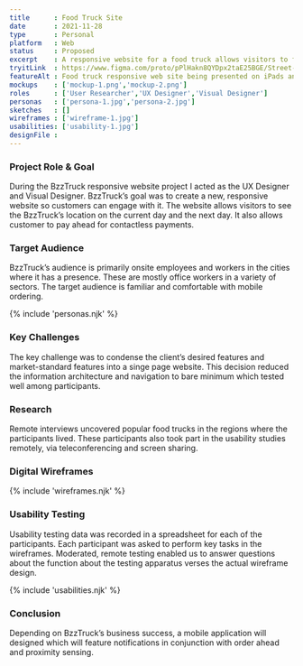 ```yaml
---
title      : Food Truck Site
date       : 2021-11-28
type       : Personal
platform   : Web
status     : Proposed
excerpt    : A responsive website for a food truck allows visitors to find its daily location and pay ahead.
tryitLink  : https://www.figma.com/proto/pPlHakn8QYDpx2taE25BGE/Street-Food-Vendor?page-id=418%3A151920&node-id=67%3A1184&viewport=241%2C48%2C0.5&scaling=scale-down&starting-point-node-id=67%3A1184
featureAlt : Food truck responsive web site being presented on iPads and iPhones.
mockups    : ['mockup-1.png','mockup-2.png']
roles      : ['User Researcher','UX Designer','Visual Designer']
personas   : ['persona-1.jpg','persona-2.jpg']
sketches   : []
wireframes : ['wireframe-1.jpg']
usabilities: ['usability-1.jpg']
designFile : 
---
```


### Project Role & Goal

During the BzzTruck responsive website project I acted as the UX Designer and Visual Designer. BzzTruck’s goal was to create a new, responsive website so customers can engage with it. The website allows visitors to see the BzzTruck’s location on the current day and the next day. It also allows customer to pay ahead for contactless payments.

### Target Audience

BzzTruck’s audience is primarily onsite employees and workers in the cities where it has a presence. These are mostly office workers in a variety of sectors. The target audience is familiar and comfortable with mobile ordering.

{% include 'personas.njk' %}

### Key Challenges

The key challenge was to condense the client’s desired features and market-standard features into a singe page website. This decision reduced the information architecture and navigation to bare minimum which tested well among participants.

### Research

Remote interviews uncovered popular food trucks in the regions where the participants lived. These participants also took part in the usability studies remotely, via teleconferencing and screen sharing.

### Digital Wireframes

{% include 'wireframes.njk' %}

### Usability Testing

Usability testing data was recorded in a spreadsheet for each of the participants. Each participant was asked to perform key tasks in the wireframes. Moderated, remote testing enabled us to answer questions about the function about the testing apparatus verses the actual wireframe design.

{% include 'usabilities.njk' %}

### Conclusion

Depending on BzzTruck’s business success, a mobile application will designed which will feature notifications in conjunction with order ahead and proximity sensing.
